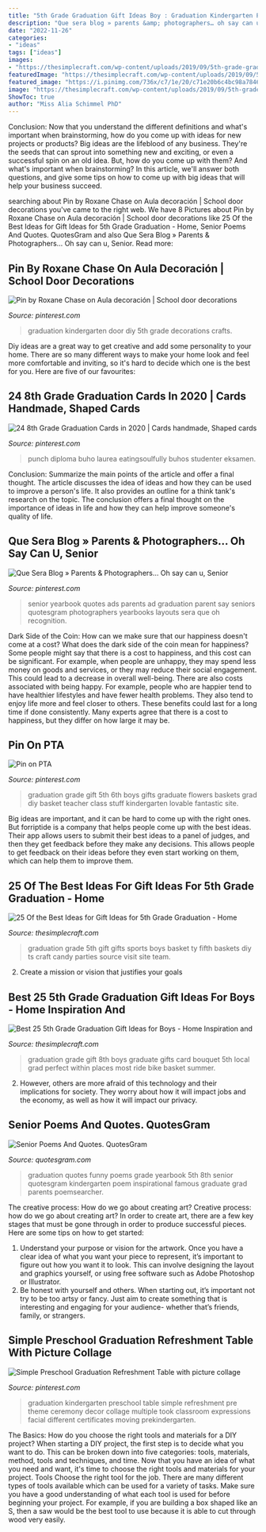 ```yaml
---
title: "5th Grade Graduation Gift Ideas Boy : Graduation Kindergarten Preschool Table Simple Refreshment Pre Theme Ceremony Decor Collage Multiple Took Classroom Expressions Facial Different Certificates Moving Prekindergarten"
description: "Que sera blog » parents &amp; photographers… oh say can u, senior"
date: "2022-11-26"
categories:
- "ideas"
tags: ["ideas"]
images:
- "https://thesimplecraft.com/wp-content/uploads/2019/09/5th-grade-graduation-gift-ideas-for-boys-awesome-graduation-t-card-bouquet-for-an-8th-grade-graduate-of-5th-grade-graduation-gift-ideas-for-boys.jpg"
featuredImage: "https://thesimplecraft.com/wp-content/uploads/2019/09/5th-grade-graduation-gift-ideas-for-boys-awesome-graduation-t-card-bouquet-for-an-8th-grade-graduate-of-5th-grade-graduation-gift-ideas-for-boys.jpg"
featured_image: "https://i.pinimg.com/736x/c7/1e/20/c71e20b6c4bc98a78466a1ccd78976be.jpg"
image: "https://thesimplecraft.com/wp-content/uploads/2019/09/5th-grade-graduation-gift-ideas-for-boys-awesome-graduation-t-card-bouquet-for-an-8th-grade-graduate-of-5th-grade-graduation-gift-ideas-for-boys.jpg"
ShowToc: true
author: "Miss Alia Schimmel PhD"
---
```



Conclusion: Now that you understand the different definitions and what's important when brainstorming, how do you come up with ideas for new projects or products?
Big ideas are the lifeblood of any business. They're the seeds that can sprout into something new and exciting, or even a successful spin on an old idea. But, how do you come up with them? And what's important when brainstorming? In this article, we'll answer both questions, and give some tips on how to come up with big ideas that will help your business succeed.

	

		
searching about Pin by Roxane Chase on Aula decoración | School door decorations you've came to the right web. We have 8 Pictures about Pin by Roxane Chase on Aula decoración | School door decorations like 25 Of the Best Ideas for Gift Ideas for 5th Grade Graduation - Home, Senior Poems And Quotes. QuotesGram and also Que Sera Blog » Parents &amp; Photographers… Oh say can u, Senior. Read more:
		
    
## Pin By Roxane Chase On Aula Decoración | School Door Decorations

<img loading=lazy src="https://i.pinimg.com/originals/1b/57/3e/1b573e6d6c652f706358cce6401abf6e.jpg" onerror="this.onerror=null;this.src='https://tse4.mm.bing.net/th?id=OIP.VWOdW7zdIgBLfUGBfQvdxwHaJ7&amp;pid=15.1';" alt="Pin by Roxane Chase on Aula decoración | School door decorations">

_Source: pinterest.com_

>graduation kindergarten door diy 5th grade decorations crafts. 

	

Diy ideas are a great way to get creative and add some personality to your home. There are so many different ways to make your home look and feel more comfortable and inviting, so it's hard to decide which one is the best for you. Here are five of our favourites:

    
## 24 8th Grade Graduation Cards In 2020 | Cards Handmade, Shaped Cards

<img loading=lazy src="https://i.pinimg.com/736x/c7/1e/20/c71e20b6c4bc98a78466a1ccd78976be.jpg" onerror="this.onerror=null;this.src='https://tse2.mm.bing.net/th?id=OIP.2siixR1btJv1m6wRCFrhQgHaKF&amp;pid=15.1';" alt="24 8th Grade Graduation Cards in 2020 | Cards handmade, Shaped cards">

_Source: pinterest.com_

>punch diploma buho laurea eatingsoulfully buhos studenter eksamen. 

	

Conclusion: Summarize the main points of the article and offer a final thought.
The article discusses the idea of ideas and how they can be used to improve a person's life. It also provides an outline for a think tank's research on the topic. The conclusion offers a final thought on the importance of ideas in life and how they can help improve someone's quality of life.

    
## Que Sera Blog » Parents &amp; Photographers… Oh Say Can U, Senior

<img loading=lazy src="https://i.pinimg.com/originals/c7/ee/38/c7ee380ec6e560e6c9197e726470a4f1.png" onerror="this.onerror=null;this.src='https://tse1.mm.bing.net/th?id=OIP.Xo15pnN8wwTogyxC0NuXowAAAA&amp;pid=15.1';" alt="Que Sera Blog » Parents &amp; Photographers… Oh say can u, Senior">

_Source: pinterest.com_

>senior yearbook quotes ads parents ad graduation parent say seniors quotesgram photographers yearbooks layouts sera que oh recognition. 

	

Dark Side of the Coin: How can we make sure that our happiness doesn't come at a cost?
What does the dark side of the coin mean for happiness?
Some people might say that there is a cost to happiness, and this cost can be significant. For example, when people are unhappy, they may spend less money on goods and services, or they may reduce their social engagement. This could lead to a decrease in overall well-being.
There are also costs associated with being happy. For example, people who are happier tend to have healthier lifestyles and have fewer health problems. They also tend to enjoy life more and feel closer to others. These benefits could last for a long time if done consistently.
Many experts agree that there is a cost to happiness, but they differ on how large it may be.

    
## Pin On PTA

<img loading=lazy src="https://i.pinimg.com/originals/9c/0f/42/9c0f425cfee2c97b12948aa28b2e695a.jpg" onerror="this.onerror=null;this.src='https://tse1.mm.bing.net/th?id=OIP.8HkbF6X6NGHaQx4USPHzwgHaJ4&amp;pid=15.1';" alt="Pin on PTA">

_Source: pinterest.com_

>graduation grade gift 5th 6th boys gifts graduate flowers baskets grad diy basket teacher class stuff kindergarten lovable fantastic site. 

	

Big ideas are important, and it can be hard to come up with the right ones. But forriptide is a company that helps people come up with the best ideas. Their app allows users to submit their best ideas to a panel of judges, and then they get feedback before they make any decisions. This allows people to get feedback on their ideas before they even start working on them, which can help them to improve them.

    
## 25 Of The Best Ideas For Gift Ideas For 5th Grade Graduation - Home

<img loading=lazy src="https://thesimplecraft.com/wp-content/uploads/2019/08/gift-ideas-for-5th-grade-graduation-new-sports-t-basket-5th-grade-graduation-ty-of-gift-ideas-for-5th-grade-graduation.jpg" onerror="this.onerror=null;this.src='https://tse4.mm.bing.net/th?id=OIP.CEBnzRKmseCef1frUsAoEAHaJ4&amp;pid=15.1';" alt="25 Of the Best Ideas for Gift Ideas for 5th Grade Graduation - Home">

_Source: thesimplecraft.com_

>graduation grade 5th gift gifts sports boys basket ty fifth baskets diy ts craft candy parties source visit site team. 

	

2. Create a mission or vision that justifies your goals

    
## Best 25 5th Grade Graduation Gift Ideas For Boys - Home Inspiration And

<img loading=lazy src="https://thesimplecraft.com/wp-content/uploads/2019/09/5th-grade-graduation-gift-ideas-for-boys-awesome-graduation-t-card-bouquet-for-an-8th-grade-graduate-of-5th-grade-graduation-gift-ideas-for-boys.jpg" onerror="this.onerror=null;this.src='https://tse1.mm.bing.net/th?id=OIP.pWthgnAdU4XA_HJCE4KcLQHaJ4&amp;pid=15.1';" alt="Best 25 5th Grade Graduation Gift Ideas for Boys - Home Inspiration and">

_Source: thesimplecraft.com_

>graduation grade gift 8th boys graduate gifts card bouquet 5th local grad perfect within places most ride bike basket summer. 

	

2. However, others are more afraid of this technology and their implications for society. They worry about how it will impact jobs and the economy, as well as how it will impact our privacy. 

    
## Senior Poems And Quotes. QuotesGram

<img loading=lazy src="https://cdn.quotesgram.com/small/73/65/1449122045-grad-poem-2.jpg" onerror="this.onerror=null;this.src='https://tse2.mm.bing.net/th?id=OIP.VIaReIibWMzIXeBASQjecwAAAA&amp;pid=15.1';" alt="Senior Poems And Quotes. QuotesGram">

_Source: quotesgram.com_

>graduation quotes funny poems grade yearbook 5th 8th senior quotesgram kindergarten poem inspirational famous graduate grad parents poemsearcher. 

	

The creative process: How do we go about creating art?
Creative process: how do we go about creating art?
In order to create art, there are a few key stages that must be gone through in order to produce successful pieces. Here are some tips on how to get started: 

1. Understand your purpose or vision for the artwork. Once you have a clear idea of what you want your piece to represent, it’s important to figure out how you want it to look. This can involve designing the layout and graphics yourself, or using free software such as Adobe Photoshop or Illustrator. 
2. Be honest with yourself and others. When starting out, it’s important not try to be too artsy or fancy. Just aim to create something that is interesting and engaging for your audience- whether that’s friends, family, or strangers. 

    
## Simple Preschool Graduation Refreshment Table With Picture Collage

<img loading=lazy src="https://i.pinimg.com/originals/ea/4f/8c/ea4f8cc79a0e09a633b2aeed22004169.jpg" onerror="this.onerror=null;this.src='https://tse3.mm.bing.net/th?id=OIP.CaKRh1blZ9tIJ1QfzF82hAHaEK&amp;pid=15.1';" alt="Simple Preschool Graduation Refreshment Table with picture collage">

_Source: pinterest.com_

>graduation kindergarten preschool table simple refreshment pre theme ceremony decor collage multiple took classroom expressions facial different certificates moving prekindergarten. 

	

The Basics: How do you choose the right tools and materials for a DIY project?
When starting a DIY project, the first step is to decide what you want to do. This can be broken down into five categories: tools, materials, method, tools and techniques, and time. Now that you have an idea of what you need and want, it's time to choose the right tools and materials for your project.
Tools
Choose the right tool for the job. There are many different types of tools available which can be used for a variety of tasks. Make sure you have a good understanding of what each tool is used for before beginning your project. For example, if you are building a box shaped like an S, then a saw would be the best tool to use because it is able to cut through wood very easily.

